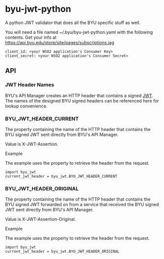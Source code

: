 # byu-jwt-python
A python JWT validator that does all the BYU specific stuff as well.


You will need a file named ~/.byu/byu-jwt-python.yaml with the following contents. Get your info at https://api.byu.edu/store/site/pages/subscriptions.jag
```
client_id: <your WSO2 application's Consumer Key>
client_secret: <your WSO2 application's Consumer Secret>
```

## API
### JWT Header Names

BYU's API Manager creates an HTTP header that contains a signed [JWT](https://jwt.io/). The names of the designed BYU signed headers can be referenced here for lookup convenience.

### BYU_JWT_HEADER_CURRENT

The property containing the name of the HTTP header that contains the BYU signed JWT sent directly from BYU's API Manager.

Value is X-JWT-Assertion.

Example

The example uses the property to retrieve the header from the request.

```
import byu_jwt
current_jwt_header = byu_jwt.BYU_JWT_HEADER_CURRENT
```

### BYU_JWT_HEADER_ORIGINAL

The property containing the name of the HTTP header that contains the BYU signed JWT forwarded on from a service that received the BYU signed JWT sent directly from BYU's API Manager.

Value is X-JWT-Assertion-Original.

Example

The example uses the property to retrieve the header from the request.

```
import byu_jwt
current_jwt_header = byu_jwt.BYU_JWT_HEADER_ORIGINAL
```
